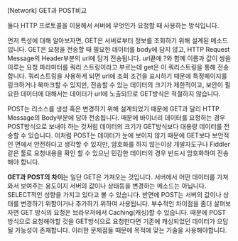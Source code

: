 [Network] GET과 POST비교

둘다 HTTP 프로토콜을 이용해서 서버에 무엇인가 요청할 때 사용하는 방식입니다.

먼저 특성에 대해 알아보자면,
GET은 서버로부터 정보를 조회하기 위해 설계된 메소드 입니다.
GET은 요청을 전송할 때 필요한 데이터를 body에 담지 않고, HTTP Request Message의 Header부분의 url에 담겨 전송됩니다. url끝에 ?와 함께 이름과 값이 쌍을 이루는 요청 파라미터를 쿼리 스트링이라고 부르는데 get은 이 쿼리스트링을 통해 전송합니다.
쿼리스트링을 사용하게 되면 url에 조회 조건을 표시하기 때문에 특정페이지를 링크하거나 북마크할 수 있지만, 전송할 수 있는 데이터의 크기가 제한적이고, 보안이 필요한 데이터에 대해서는 데이터가 url에 노출되므로 GET방식은 적절하지 않습니다.

POST는 리소스를 생성 혹은 변경하기 위해 설계되었기 때문에 GET과 달리 HTTP Message의 Body부분에 담아 전송됩니다. 때문에 바이너리 데이터를 요청하는 경우 POST방식으로 보내야 하는 것처럼 데이터의 크기가 GET방식보다 대용량 데이터를 전송할 수 있습니다. 이처럼 POST는 데이터가 눈에 보이지 않기 때문에 GET보다 보안적인 면에서 안전하다고 생각할 수 있지만, 암호화를 하지 않는이상 개발자도구나 Fiddler같은 툴로 요청내용을 확인 할 수 있으닌 민감한 데이터의 경우 반드시 암호화하여 전송해야 합니다.

**GET과 POST의 차이**는 일단 GET은 가져오는 것입니다. 서버에서 어떤 데이터를 가져와서 보여주는 용도이지 서버의 값이나 상태등을 변경하는 메소드는 아닙니다. SELECT적인 성향을 가지고 있다고 볼 수 있습니다. 반면에 POST는 서버의 값이나 상태를 변경하기 위함이거나 추가하기 위하여 사용됩니다.
부수적인 차이점을 좀더 살펴보자면 GET 방식의 요청은 브라우저에서 Caching(캐싱)할 수 있습니다.
때문에 POST방식으로 요청해야할 것을 GET방식으로 요청한다면 기존에 캐싱되었던 데이터가 으답될 가능성이 존재합니다. 이러한 문제점들 때문에 목적에 맞는 기술을 사용해야합니다.
